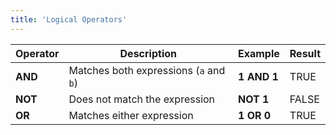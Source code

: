 ```yaml
---
title: 'Logical Operators'
---
```


| Operator | Description                            | Example       | Result |
|----------|----------------------------------------|---------------|--------|
| **AND**  | Matches both expressions (`a` and `b`) | **1 AND 1**   | TRUE   |
| **NOT**  | Does not match the expression          | **NOT 1**     | FALSE  |
| **OR**   | Matches either expression              | **1 OR 0**    | TRUE   |

